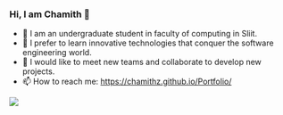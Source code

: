 ### Hi, I am Chamith 👋

- 🌱 I am an undergraduate student in faculty of computing in Sliit.
- 🔭 I prefer to learn innovative technologies that conquer the software engineering world.
- 👯 I would like to meet new teams and collaborate to develop new projects.
- 📫 How to reach me: https://chamithz.github.io/Portfolio/



<img src="https://github-readme-stats.vercel.app/api?username=chamithZ&&show_icons=true&title_color=ffffff&icon_color=bb2acf&text_color=daf7dc&bg_color=151515">



<!--
**it21156960/it21156960** is a ✨ _special_ ✨ repository because its `README.md` (this file) appears on your GitHub profile.
![Snake animation](https://github.com/chamithZ/chamithZ/blob/output/github-contribution-grid-snake.svg)
Here are some ideas to get you started:
-![Snake animation](https://github.com/chamithZ/chamithZ/blob/output/github-contribution-grid-snake.svg)
- 🔭 I’m currently working on ...
- 🌱 I’m currently learning ...
- 👯 I’m looking to collaborate on ...
- 🤔 I’m looking for help with ...
- 💬 Ask me about ...
- 📫 How to reach me: ...
- 😄 Pronouns: ...
- ⚡ Fun fact: ...
-->

